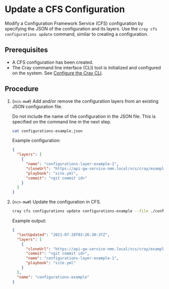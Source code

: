 # Update a CFS Configuration

Modify a Configuration Framework Service \(CFS\) configuration by specifying the JSON of the configuration and its layers. Use the
`cray cfs configurations update` command, similar to creating a configuration.

## Prerequisites

* A CFS configuration has been created.
* The Cray command line interface \(CLI\) tool is initialized and configured on the system.
  See [Configure the Cray CLI](../configure_cray_cli.md).

## Procedure

1. (`ncn-mw#`) Add and/or remove the configuration layers from an existing JSON configuration file.

    Do not include the name of the configuration in the JSON file. This is specified on the command line in the next step.

    ```bash
    cat configurations-example.json
    ```

    Example configuration:

    ```json
    {
      "layers": [
        {
          "name": "configurations-layer-example-1",
          "cloneUrl": "https://api-gw-service-nmn.local/vcs/cray/example-repo.git",
          "playbook": "site.yml",
          "commit": "<git commit id>"
        }
      ]
    }
    ```

1. (`ncn-mw#`) Update the configuration in CFS.

    ```bash
    cray cfs configurations update configurations-example --file ./configurations-example.json --format json
    ```

    Example output:

    ```json
    {
      "lastUpdated": "2021-07-28T03:26:30:37Z",
      "layers": [
        {
          "cloneUrl": "https://api-gw-service-nmn.local/vcs/cray/example-repo.git",
          "commit": "<git commit id>",
          "name": "configurations-layer-example-1",
          "playbook": "site.yml"
        }
      ],
      "name": "configurations-example"
    }
    ```
